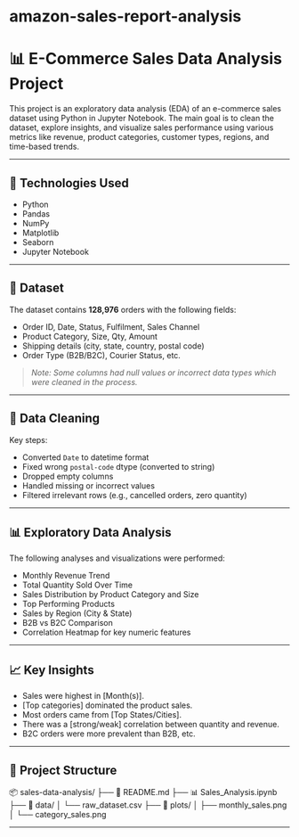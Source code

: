 # amazon-sales-report-analysis

# 📊 E-Commerce Sales Data Analysis Project

This project is an exploratory data analysis (EDA) of an e-commerce sales dataset using Python in Jupyter Notebook. The main goal is to clean the dataset, explore insights, and visualize sales performance using various metrics like revenue, product categories, customer types, regions, and time-based trends.

---

## 🧰 Technologies Used

- Python
- Pandas
- NumPy
- Matplotlib
- Seaborn
- Jupyter Notebook

---

## 📁 Dataset

The dataset contains **128,976** orders with the following fields:
- Order ID, Date, Status, Fulfilment, Sales Channel
- Product Category, Size, Qty, Amount
- Shipping details (city, state, country, postal code)
- Order Type (B2B/B2C), Courier Status, etc.

> *Note: Some columns had null values or incorrect data types which were cleaned in the process.*

---

## 🧹 Data Cleaning

Key steps:
- Converted `Date` to datetime format
- Fixed wrong `postal-code` dtype (converted to string)
- Dropped empty columns
- Handled missing or incorrect values
- Filtered irrelevant rows (e.g., cancelled orders, zero quantity)

---

## 📊 Exploratory Data Analysis

The following analyses and visualizations were performed:
- Monthly Revenue Trend
- Total Quantity Sold Over Time
- Sales Distribution by Product Category and Size
- Top Performing Products
- Sales by Region (City & State)
- B2B vs B2C Comparison
- Correlation Heatmap for key numeric features

---

## 📈 Key Insights

- Sales were highest in [Month(s)].
- [Top categories] dominated the product sales.
- Most orders came from [Top States/Cities].
- There was a [strong/weak] correlation between quantity and revenue.
- B2C orders were more prevalent than B2B, etc.

---

## 📂 Project Structure

📦 sales-data-analysis/
├── 📄 README.md
├── 📊 Sales_Analysis.ipynb
├── 📁 data/
│ └── raw_dataset.csv
├── 📁 plots/
│ ├── monthly_sales.png
│ └── category_sales.png

---

